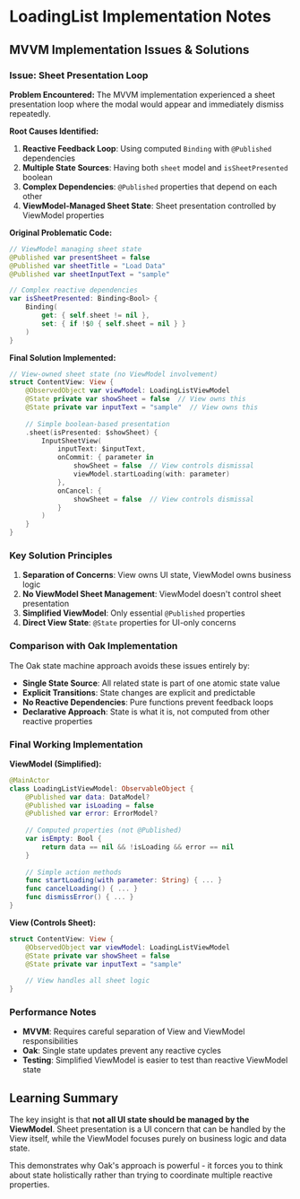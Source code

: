 # LoadingList Implementation Notes

## MVVM Implementation Issues & Solutions

### Issue: Sheet Presentation Loop

**Problem Encountered:**
The MVVM implementation experienced a sheet presentation loop where the modal would appear and immediately dismiss repeatedly.

**Root Causes Identified:**

1. **Reactive Feedback Loop**: Using computed `Binding` with `@Published` dependencies
2. **Multiple State Sources**: Having both `sheet` model and `isSheetPresented` boolean
3. **Complex Dependencies**: `@Published` properties that depend on each other
4. **ViewModel-Managed Sheet State**: Sheet presentation controlled by ViewModel properties

**Original Problematic Code:**
```swift
// ViewModel managing sheet state
@Published var presentSheet = false
@Published var sheetTitle = "Load Data"
@Published var sheetInputText = "sample"

// Complex reactive dependencies
var isSheetPresented: Binding<Bool> {
    Binding(
        get: { self.sheet != nil },
        set: { if !$0 { self.sheet = nil } }
    )
}
```

**Final Solution Implemented:**
```swift
// View-owned sheet state (no ViewModel involvement)
struct ContentView: View {
    @ObservedObject var viewModel: LoadingListViewModel
    @State private var showSheet = false  // View owns this
    @State private var inputText = "sample"  // View owns this
    
    // Simple boolean-based presentation
    .sheet(isPresented: $showSheet) {
        InputSheetView(
            inputText: $inputText,
            onCommit: { parameter in
                showSheet = false  // View controls dismissal
                viewModel.startLoading(with: parameter)
            },
            onCancel: {
                showSheet = false  // View controls dismissal
            }
        )
    }
}
```

### Key Solution Principles

1. **Separation of Concerns**: View owns UI state, ViewModel owns business logic
2. **No ViewModel Sheet Management**: ViewModel doesn't control sheet presentation
3. **Simplified ViewModel**: Only essential `@Published` properties
4. **Direct View State**: `@State` properties for UI-only concerns

### Comparison with Oak Implementation

The Oak state machine approach avoids these issues entirely by:
- **Single State Source**: All related state is part of one atomic state value
- **Explicit Transitions**: State changes are explicit and predictable
- **No Reactive Dependencies**: Pure functions prevent feedback loops
- **Declarative Approach**: State is what it is, not computed from other reactive properties

### Final Working Implementation

**ViewModel (Simplified):**
```swift
@MainActor
class LoadingListViewModel: ObservableObject {
    @Published var data: DataModel?
    @Published var isLoading = false
    @Published var error: ErrorModel?
    
    // Computed properties (not @Published)
    var isEmpty: Bool {
        return data == nil && !isLoading && error == nil
    }
    
    // Simple action methods
    func startLoading(with parameter: String) { ... }
    func cancelLoading() { ... }
    func dismissError() { ... }
}
```

**View (Controls Sheet):**
```swift
struct ContentView: View {
    @ObservedObject var viewModel: LoadingListViewModel
    @State private var showSheet = false
    @State private var inputText = "sample"
    
    // View handles all sheet logic
}
```

### Performance Notes

- **MVVM**: Requires careful separation of View and ViewModel responsibilities
- **Oak**: Single state updates prevent any reactive cycles
- **Testing**: Simplified ViewModel is easier to test than reactive ViewModel state

## Learning Summary

The key insight is that **not all UI state should be managed by the ViewModel**. Sheet presentation is a UI concern that can be handled by the View itself, while the ViewModel focuses purely on business logic and data state.

This demonstrates why Oak's approach is powerful - it forces you to think about state holistically rather than trying to coordinate multiple reactive properties.